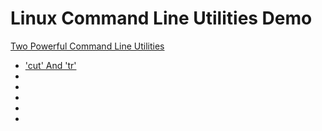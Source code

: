 # Linux Command Line Utilities Demo

[Two Powerful Command Line Utilities](https://www.youtube.com/playlist?list=PL5--8gKSku174EnRTbP4DzU2W80Q1vqtm)

- ['cut' And 'tr'](cut_tr.sh)
- [](#)
- [](#)
- [](#)
- [](#)
- [](#)

